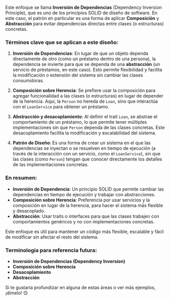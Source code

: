 Este enfoque se llama **Inversión de Dependencias** (Dependency Inversion Principle), que es uno de los principios SOLID de diseño de software. En este caso, el patrón en particular es una forma de aplicar **Composición** y **Abstracción** para evitar dependencias directas entre clases (o estructuras) concretas.

### Términos clave que se aplican a este diseño:
1. **Inversión de Dependencias**: En lugar de que un objeto dependa directamente de otro (como un préstamo dentro de una persona), la dependencia se invierte para que se dependa de una **abstracción** (un servicio de préstamos, en este caso). Esto permite flexibilidad y facilita la modificación o extensión del sistema sin cambiar las clases consumidoras.
   
2. **Composición sobre Herencia**: Se prefiere usar la composición para agregar funcionalidad a las clases (o estructuras) en lugar de depender de la herencia. Aquí, la `Person` no hereda de `Loan`, sino que interactúa con el `LoanService` para obtener un préstamo.

3. **Abstracción y desacoplamiento**: Al definir el trait `Loan`, se abstrae el comportamiento de un préstamo, lo que permite tener múltiples implementaciones sin que `Person` dependa de las clases concretas. Este desacoplamiento facilita la modificación y escalabilidad del sistema.

4. **Patrón de Diseño**: Es una forma de crear un sistema en el que las dependencias se inyectan o se resuelven en tiempo de ejecución (a través de la interacción con un servicio, como el `LoanService`), sin que las clases (como `Person`) tengan que conocer directamente los detalles de las implementaciones concretas.

### En resumen:
- **Inversión de Dependencia**: Un principio SOLID que permite cambiar las dependencias en tiempo de ejecución y trabajar con abstracciones.
- **Composición sobre Herencia**: Preferencia por usar servicios y la composición en lugar de la herencia, para hacer el sistema más flexible y desacoplado.
- **Abstracción**: Usar traits o interfaces para que las clases trabajen con comportamientos genéricos y no con implementaciones concretas.

Este enfoque es útil para mantener un código más flexible, escalable y fácil de modificar sin afectar el resto del sistema.

### Terminología para referencia futura:
- **Inversión de Dependencias (Dependency Inversion)**
- **Composición sobre Herencia**
- **Desacoplamiento**
- **Abstracción**
  
Si te gustaría profundizar en alguna de estas áreas o ver más ejemplos, ¡dímelo! 😊